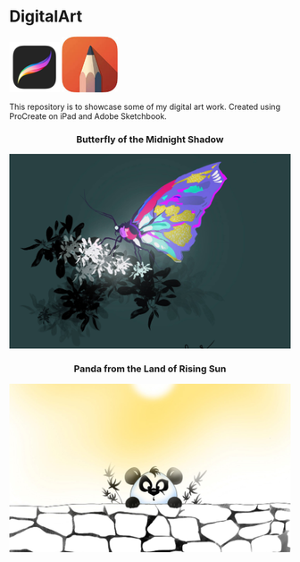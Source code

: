 # DigitalArt

<img src="./procreate.png" alt="ProCreate Logo" width="90"> <img src="./adobe-sketchbook.jpg" alt="Adobe Sketch Book Logo" width="100">

This repository is to showcase some of my digital art work. Created using ProCreate on iPad and Adobe Sketchbook.

<h3><p align="middle"><b>Butterfly of the Midnight Shadow</b></p></h3>

<img src="./butterfly-cropped.jpg" alt="Butterfly ProCreate Art" width="1000">

<h3><p align="middle"><b>Panda from the Land of Rising Sun</b></p></h3>

<img src="./panda-cropped.jpg" alt="Panda art" width="1000">




